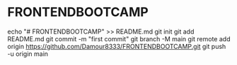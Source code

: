 # FRONTENDBOOTCAMP

echo "# FRONTENDBOOTCAMP" >> README.md
git init
git add README.md
git commit -m "first commit"
git branch -M main
git remote add origin https://github.com/Damour8333/FRONTENDBOOTCAMP.git
git push -u origin main
